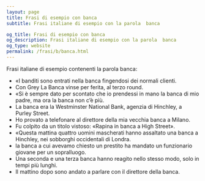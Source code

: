 ```yaml
---
layout: page
title: Frasi di esempio con banca 
subtitle: Frasi italiane di esempio con la parola  banca

og_title: Frasi di esempio con banca 
og_description: Frasi italiane di esempio con la parola  banca
og_type: website
permalink: /frasi/b/banca.html
---
```


Frasi italiane di esempio contenenti la parola banca:


- «I banditi sono entrati nella banca fingendosi dei normali clienti.
- Con Grey La Banca vinse per ferita, al terzo round.
- «Si è sempre dato per scontato che io prendessi in mano la banca di mio padre, ma ora la banca non c’è più.
- La banca era la Westminster National Bank, agenzia di Hinchley, a Purley Street.
- Ho provato a telefonare al direttore della mia vecchia banca a Milano.
- Fu colpito da un titolo vistoso: «Rapina in banca a High Street».
- «Questa mattina quattro uomini mascherati hanno assaltato una banca a Hinchley, nei sobborghi occidentali di Londra.
- la banca a cui avevamo chiesto un prestito ha mandato un funzionario giovane per un sopralluogo.
- Una seconda e una terza banca hanno reagito nello stesso modo, solo in tempi più lunghi.
- Il mattino dopo sono andato a parlare con il direttore della banca.
